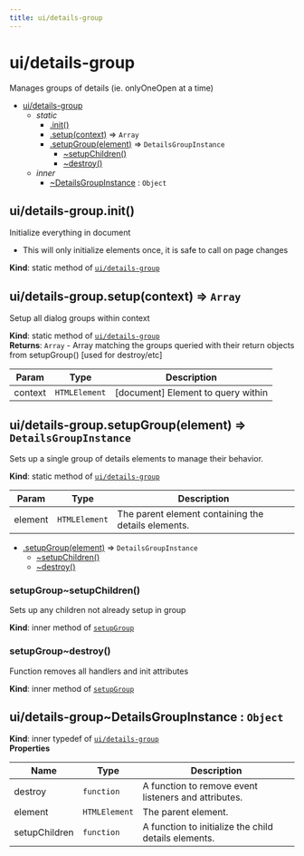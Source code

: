 ```yaml
---
title: ui/details-group
---
```


<a name="module_ui/details-group"></a>

# ui/details-group
Manages groups of details (ie. onlyOneOpen at a time)


* [ui/details-group](#module_ui/details-group)
    * _static_
        * [.init()](#module_ui/details-group.init)
        * [.setup(context)](#module_ui/details-group.setup) ⇒ <code>Array</code>
        * [.setupGroup(element)](#module_ui/details-group.setupGroup) ⇒ <code>DetailsGroupInstance</code>
            * [~setupChildren()](#module_ui/details-group.setupGroup..setupChildren)
            * [~destroy()](#module_ui/details-group.setupGroup..destroy)
    * _inner_
        * [~DetailsGroupInstance](#module_ui/details-group..DetailsGroupInstance) : <code>Object</code>

<a name="module_ui/details-group.init"></a>

## ui/details-group.init()
Initialize everything in document
- This will only initialize elements once, it is safe to call on page changes

**Kind**: static method of [<code>ui/details-group</code>](#module_ui/details-group)  
<a name="module_ui/details-group.setup"></a>

## ui/details-group.setup(context) ⇒ <code>Array</code>
Setup all dialog groups within context

**Kind**: static method of [<code>ui/details-group</code>](#module_ui/details-group)  
**Returns**: <code>Array</code> - Array matching the groups queried with their return objects from setupGroup() [used for destroy/etc]  

| Param | Type | Description |
| --- | --- | --- |
| context | <code>HTMLElement</code> | [document] Element to query within |

<a name="module_ui/details-group.setupGroup"></a>

## ui/details-group.setupGroup(element) ⇒ <code>DetailsGroupInstance</code>
Sets up a single group of details elements to manage their behavior.

**Kind**: static method of [<code>ui/details-group</code>](#module_ui/details-group)  

| Param | Type | Description |
| --- | --- | --- |
| element | <code>HTMLElement</code> | The parent element containing the details elements. |


* [.setupGroup(element)](#module_ui/details-group.setupGroup) ⇒ <code>DetailsGroupInstance</code>
    * [~setupChildren()](#module_ui/details-group.setupGroup..setupChildren)
    * [~destroy()](#module_ui/details-group.setupGroup..destroy)

<a name="module_ui/details-group.setupGroup..setupChildren"></a>

### setupGroup~setupChildren()
Sets up any children not already setup in group

**Kind**: inner method of [<code>setupGroup</code>](#module_ui/details-group.setupGroup)  
<a name="module_ui/details-group.setupGroup..destroy"></a>

### setupGroup~destroy()
Function removes all handlers and init attributes

**Kind**: inner method of [<code>setupGroup</code>](#module_ui/details-group.setupGroup)  
<a name="module_ui/details-group..DetailsGroupInstance"></a>

## ui/details-group~DetailsGroupInstance : <code>Object</code>
**Kind**: inner typedef of [<code>ui/details-group</code>](#module_ui/details-group)  
**Properties**

| Name | Type | Description |
| --- | --- | --- |
| destroy | <code>function</code> | A function to remove event listeners and attributes. |
| element | <code>HTMLElement</code> | The parent element. |
| setupChildren | <code>function</code> | A function to initialize the child details elements. |


  